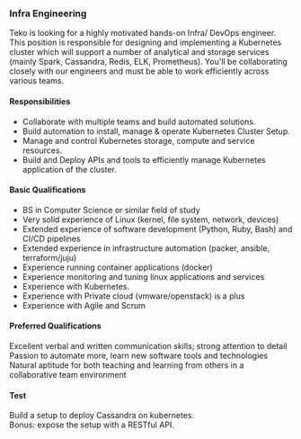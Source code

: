 ### Infra Engineering

Teko is looking for a highly motivated hands-on Infra/ DevOps engineer. This position is responsible for designing and implementing a Kubernetes cluster which will support a number of analytical and storage services (mainly Spark, Cassandra, Redis, ELK, Prometheus). You'll be collaborating closely with our engineers and must be able to work efficiently across various teams.

#### Responsibilities
 - Collaborate with multiple teams and build automated solutions.
 - Build automation to install, manage & operate Kubernetes Cluster Setup.
 - Manage and control Kubernetes storage, compute and service resources.
 - Build and Deploy APIs and tools to efficiently manage Kubernetes application of the cluster.

#### Basic Qualifications
 - BS in Computer Science or similar field of study
 - Very solid experience of Linux (kernel, file system, network, devices)
 - Extended experience of software development (Python, Ruby, Bash) and CI/CD pipelines
 - Extended experience in infrastructure automation (packer, ansible, terraform/juju)
 - Experience running container applications (docker)
 - Experience monitoring and tuning linux applications and services
 - Experience with Kubernetes.
 - Experience with Private cloud (vmware/openstack) is a plus
 - Experience with Agile and Scrum

#### Preferred Qualifications
Excellent verbal and written communication skills; strong attention to detail
Passion to automate more, learn new software tools and technologies
Natural aptitude for both teaching and learning from others in a collaborative team environment

#### Test
Build a setup to deploy Cassandra on kubernetes.  
Bonus: expose the setup with a RESTful API.
